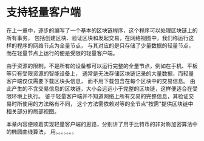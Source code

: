 # 支持轻量客户端

在上一章中，逐步的编写了一个基本的区块链程序，这个程序可以处理区块链上的所有事务，
包括创建区块、验证区块和发起交易，在网络视图中，我们称运行这样的程序的网络节点为全量节点，
与其对应的是只存储了少量数据的轻量节点，而在轻量节点上运行的便是受限的轻量客户端。

由于资源的限制，不是所有的设备都可以运行完整的全量节点，例如在手机、平板等只有受限资源的智能设备上，
通常是无法存储区块链记录的大量数据，而轻量客户端仅仅需要下载区块头信息，
而不用下载包含在每个区块中的交易信息。
由此产生的不含交易信息的区块链，大小会远远小于完整的区块链，这样便适合在受限环境上执行。
鉴于轻量客户端并不知道网络上所有交易的完整信息，其验证交易时所使用的方法略有不同，
这个方法需依赖对等的全节点“按需"提供区块链中相关部分的局部视图。

本章内容便顺着实现轻量客户端的思路，分别讲了用于比特币的非对称加密算法中的椭圆曲线算法，
用。。。。。。。

